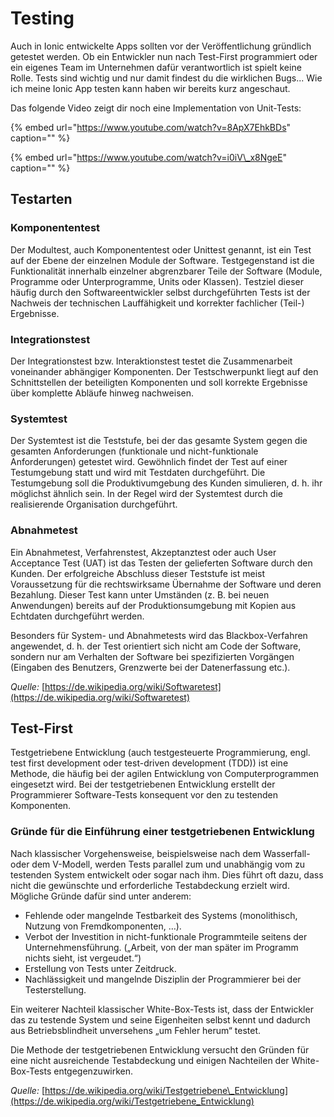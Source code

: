 # Testing

Auch in Ionic entwickelte Apps sollten vor der Veröffentlichung gründlich getestet werden. Ob ein Entwickler nun nach Test-First programmiert oder ein eigenes Team im Unternehmen dafür verantwortlich ist spielt keine Rolle. Tests sind wichtig und nur damit findest du die wirklichen Bugs... Wie ich meine Ionic App testen kann haben wir bereits kurz angeschaut.

Das folgende Video zeigt dir noch eine Implementation von Unit-Tests:

{% embed url="https://www.youtube.com/watch?v=8ApX7EhkBDs" caption="" %}

{% embed url="https://www.youtube.com/watch?v=i0iV\_x8NgeE" caption="" %}

## Testarten

### Komponententest

Der Modultest, auch Komponententest oder Unittest genannt, ist ein Test auf der Ebene der einzelnen Module der Software. Testgegenstand ist die Funktionalität innerhalb einzelner abgrenzbarer Teile der Software \(Module, Programme oder Unterprogramme, Units oder Klassen\). Testziel dieser häufig durch den Softwareentwickler selbst durchgeführten Tests ist der Nachweis der technischen Lauffähigkeit und korrekter fachlicher \(Teil-\) Ergebnisse.

### Integrationstest

Der Integrationstest bzw. Interaktionstest testet die Zusammenarbeit voneinander abhängiger Komponenten. Der Testschwerpunkt liegt auf den Schnittstellen der beteiligten Komponenten und soll korrekte Ergebnisse über komplette Abläufe hinweg nachweisen.

### Systemtest

Der Systemtest ist die Teststufe, bei der das gesamte System gegen die gesamten Anforderungen \(funktionale und nicht-funktionale Anforderungen\) getestet wird. Gewöhnlich findet der Test auf einer Testumgebung statt und wird mit Testdaten durchgeführt. Die Testumgebung soll die Produktivumgebung des Kunden simulieren, d. h. ihr möglichst ähnlich sein. In der Regel wird der Systemtest durch die realisierende Organisation durchgeführt.

### Abnahmetest

Ein Abnahmetest, Verfahrenstest, Akzeptanztest oder auch User Acceptance Test \(UAT\) ist das Testen der gelieferten Software durch den Kunden. Der erfolgreiche Abschluss dieser Teststufe ist meist Voraussetzung für die rechtswirksame Übernahme der Software und deren Bezahlung. Dieser Test kann unter Umständen \(z. B. bei neuen Anwendungen\) bereits auf der Produktionsumgebung mit Kopien aus Echtdaten durchgeführt werden.

Besonders für System- und Abnahmetests wird das Blackbox-Verfahren angewendet, d. h. der Test orientiert sich nicht am Code der Software, sondern nur am Verhalten der Software bei spezifizierten Vorgängen \(Eingaben des Benutzers, Grenzwerte bei der Datenerfassung etc.\).

_Quelle:_ [https://de.wikipedia.org/wiki/Softwaretest](https://de.wikipedia.org/wiki/Softwaretest)

## Test-First

Testgetriebene Entwicklung \(auch testgesteuerte Programmierung, engl. test first development oder test-driven development \(TDD\)\) ist eine Methode, die häufig bei der agilen Entwicklung von Computerprogrammen eingesetzt wird. Bei der testgetriebenen Entwicklung erstellt der Programmierer Software-Tests konsequent vor den zu testenden Komponenten.

### Gründe für die Einführung einer testgetriebenen Entwicklung

Nach klassischer Vorgehensweise, beispielsweise nach dem Wasserfall- oder dem V-Modell, werden Tests parallel zum und unabhängig vom zu testenden System entwickelt oder sogar nach ihm. Dies führt oft dazu, dass nicht die gewünschte und erforderliche Testabdeckung erzielt wird. Mögliche Gründe dafür sind unter anderem:

* Fehlende oder mangelnde Testbarkeit des Systems \(monolithisch, Nutzung von Fremdkomponenten, …\).
* Verbot der Investition in nicht-funktionale Programmteile seitens der Unternehmensführung. \(„Arbeit, von der man später im Programm nichts sieht, ist vergeudet.“\)
* Erstellung von Tests unter Zeitdruck.
* Nachlässigkeit und mangelnde Disziplin der Programmierer bei der Testerstellung.

Ein weiterer Nachteil klassischer White-Box-Tests ist, dass der Entwickler das zu testende System und seine Eigenheiten selbst kennt und dadurch aus Betriebsblindheit unversehens „um Fehler herum“ testet.

Die Methode der testgetriebenen Entwicklung versucht den Gründen für eine nicht ausreichende Testabdeckung und einigen Nachteilen der White-Box-Tests entgegenzuwirken.

_Quelle:_ [https://de.wikipedia.org/wiki/Testgetriebene\_Entwicklung](https://de.wikipedia.org/wiki/Testgetriebene_Entwicklung)

